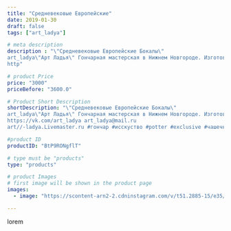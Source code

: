 ```yaml
---
title: "Средневековые Европейские"
date: 2019-01-30
draft: false
tags: ["art_ladya"]

# meta description
description : "\"Средневековые Европейские Бокалы\" 
art_ladya\"Арт Ладья\" Гончарная мастерская в Нижнем Новгороде. Изготовление керамики и мастер//-классы по обучению. 
http"

# product Price
price: "3000"
priceBefore: "3600.0"

# Product Short Description
shortDescription: "\"Средневековые Европейские Бокалы\" 
art_ladya\"Арт Ладья\" Гончарная мастерская в Нижнем Новгороде. Изготовление керамики и мастер//-классы по обучению. 
https://vk.com/art_ladya art_ladya@mail.ru 
art//-ladya.Livemaster.ru #гончар #исскуство #potter #exclusive #чашечки #керамикаручнаяработа #керамиканазаказ #handmade #керамика #гончарнаяпосуда #эксклюзивнаякерамика #painter #бокалы #decor #ceramicar #nntoday #claygoods #restaurant #earthenware #ceramic #design #cup #европейскаяпосуда #ceramicart #реконструкциясредневековья #средневековаяпосуда #clay #авторскаякерамика #europeancup"

#product ID
productID: "BtP9RONgflT"

# type must be "products"
type: "products"

# product Images
# first image will be shown in the product page
images:
  - image: "https://scontent-arn2-2.cdninstagram.com/v/t51.2885-15/e35/50604149_2084427558300776_404607869843857538_n.jpg?tp=1&_nc_ht=scontent-arn2-2.cdninstagram.com&_nc_cat=108&_nc_ohc=bPyuKK29nSQAX_Vk8Ll&ccb=7-4&oh=48561434bb8e059d4f783e2782a74fa3&oe=60863C92&_nc_sid=86f79a&ig_cache_key=MTk2ODA2MTAyNjUxMTQ4NTI2Nw%3D%3D.2-ccb7-4"

---
```

lorem
